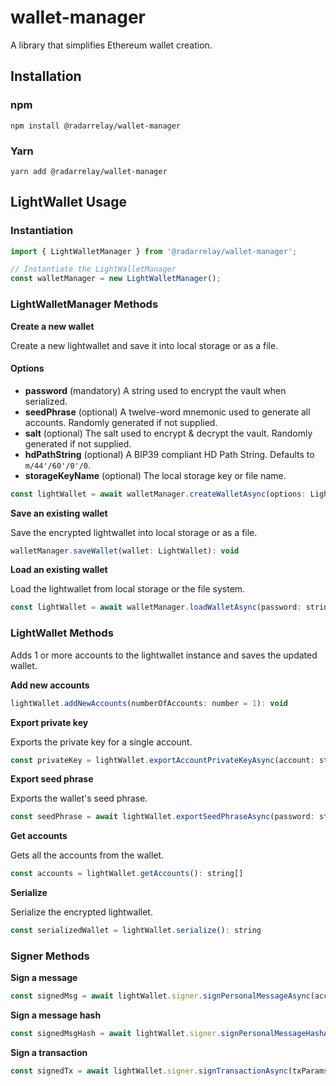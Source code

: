 # wallet-manager

A library that simplifies Ethereum wallet creation.

## Installation

### npm

```
npm install @radarrelay/wallet-manager
```

### Yarn

```
yarn add @radarrelay/wallet-manager
```

## LightWallet Usage

### Instantiation

```javascript
import { LightWalletManager } from '@radarrelay/wallet-manager';

// Instantiate the LightWalletManager
const walletManager = new LightWalletManager();
```

### LightWalletManager Methods

**Create a new wallet**

Create a new lightwallet and save it into local storage or as a file.

#### Options

* **password** (mandatory) A string used to encrypt the vault when serialized.
* **seedPhrase** (optional) A twelve-word mnemonic used to generate all accounts. Randomly generated if not supplied.
* **salt** (optional) The salt used to encrypt & decrypt the vault. Randomly generated if not supplied.
* **hdPathString** (optional) A BIP39 compliant HD Path String. Defaults to `m/44'/60'/0'/0`.
* **storageKeyName** (optional) The local storage key or file name.

```javascript
const lightWallet = await walletManager.createWalletAsync(options: LightWalletOptions): Promise<LightWallet>
```

**Save an existing wallet**

Save the encrypted lightwallet into local storage or as a file.

```javascript
walletManager.saveWallet(wallet: LightWallet): void
```

**Load an existing wallet**

Load the lightwallet from local storage or the file system.

```javascript
const lightWallet = await walletManager.loadWalletAsync(password: string): Promise<LightWallet>
```


### LightWallet Methods

Adds 1 or more accounts to the lightwallet instance and saves the updated wallet.

**Add new accounts**

```javascript
lightWallet.addNewAccounts(numberOfAccounts: number = 1): void
```

**Export private key**

Exports the private key for a single account.

```javascript
const privateKey = lightWallet.exportAccountPrivateKeyAsync(account: string, password: string): Promise<string>
```

**Export seed phrase**

Exports the wallet's seed phrase.

```javascript
const seedPhrase = await lightWallet.exportSeedPhraseAsync(password: string): Promise<string>
```

**Get accounts**

Gets all the accounts from the wallet.

```javascript
const accounts = lightWallet.getAccounts(): string[]
```

**Serialize**

Serialize the encrypted lightwallet.

```javascript
const serializedWallet = lightWallet.serialize(): string
```

### Signer Methods

**Sign a message**

```javascript
const signedMsg = await lightWallet.signer.signPersonalMessageAsync(account: string, message: string): Promise<string>
```

**Sign a message hash**

```javascript
const signedMsgHash = await lightWallet.signer.signPersonalMessageHashAsync(account: string, messageHash: string): Promise<string>
```

**Sign a transaction**

```javascript
const signedTx = await lightWallet.signer.signTransactionAsync(txParams: PartialTxParams): Promise<string>
```
